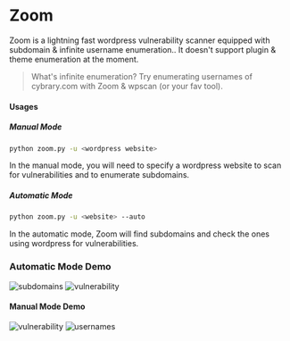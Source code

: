 # Zoom
Zoom is a lightning fast wordpress vulnerability scanner equipped with subdomain & infinite username enumeration.. It doesn't support plugin & theme enumeration at the moment.
> What's infinite enumeration? Try enumerating usernames of cybrary.com with Zoom & wpscan (or your fav tool).

#### Usages
##### Manual Mode
``` bash
python zoom.py -u <wordpress website>
```
In the manual mode, you will need to specify a wordpress website to scan for vulnerabilities and to enumerate subdomains.
##### Automatic Mode
``` bash
python zoom.py -u <website> --auto
``` 
In the automatic mode, Zoom will find subdomains and check the ones using wordpress for vulnerabilities.

### Automatic Mode Demo
![subdomains](https://i.imgur.com/oIEtbw2.png)
![vulnerability](https://i.imgur.com/kbUyhIV.png)

#### Manual Mode Demo
![vulnerability](https://i.imgur.com/Gl9Jv78.png)
![usernames](https://i.imgur.com/gVcdDia.png)
